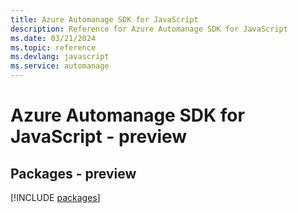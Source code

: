 ```yaml
---
title: Azure Automanage SDK for JavaScript
description: Reference for Azure Automanage SDK for JavaScript
ms.date: 03/21/2024
ms.topic: reference
ms.devlang: javascript
ms.service: automanage
---
```

# Azure Automanage SDK for JavaScript - preview
## Packages - preview
[!INCLUDE [packages](automanage-index.md)]